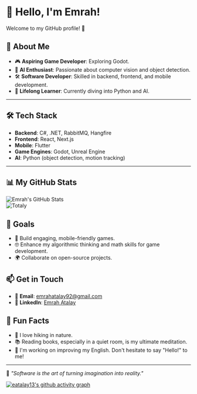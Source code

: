 # 👋 Hello, I'm Emrah!  

Welcome to my GitHub profile! 🚀  

## 🌟 About Me  
- 🎮 **Aspiring Game Developer**: Exploring Godot.  
- 🤖 **AI Enthusiast**: Passionate about computer vision and object detection.  
- 🛠️ **Software Developer**: Skilled in backend, frontend, and mobile development.  
- 🌱 **Lifelong Learner**: Currently diving into Python and AI.  

---

## 🛠️ Tech Stack  
- **Backend**: C#, .NET, RabbitMQ, Hangfire  
- **Frontend**: React, Next.js  
- **Mobile**: Flutter  
- **Game Engines**: Godot, Unreal Engine  
- **AI**: Python (object detection, motion tracking)

---

## 📊 My GitHub Stats  
![Emrah's GitHub Stats](https://github-readme-stats.vercel.app/api?username=eatalay13&show_icons=true&theme=radical)  
![Totaly](https://github-readme-streak-stats.herokuapp.com/?user=eatalay13&theme=radical)

## 🎯 Goals  
- 🌟 Build engaging, mobile-friendly games.  
- 🤓 Enhance my algorithmic thinking and math skills for game development.  
- 🌍 Collaborate on open-source projects.  

## 📫 Get in Touch  
- 📧 **Email**: emrahatalay92@gmail.com  
- 🔗 **LinkedIn**: [Emrah Atalay](https://www.linkedin.com/in/emrahatalay/)

## 🎉 Fun Facts  
- 🌳 I love hiking in nature.  
- 📚 Reading books, especially in a quiet room, is my ultimate meditation.  
- 💬 I'm working on improving my English. Don't hesitate to say "Hello!" to me!  

---

🚀 _"Software is the art of turning imagination into reality."_  


[![eatalay13's github activity graph](https://github-readme-activity-graph.vercel.app/graph?username=eatalay13&theme=github-compact)](https://github.com/eatalay13/github-readme-activity-graph)
